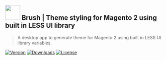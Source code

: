 ## <img src="https://cdn.rawgit.com/piyushwalia/Brush/43d8ae14/icons/png/64x64.png" width="48"> Brush | Theme styling for Magento 2 using built in LESS UI library 
> A desktop app to generate theme for Magento 2 using built in LESS UI library variables.

[![Version](https://img.shields.io/github/package-json/v/piyushwalia/Brush.svg)](https://github.com/piyushwalia/Brush/releases/latest)
[![Downloads](https://img.shields.io/github/downloads/piyushwalia/Brush/total.svg)](https://github.com/piyushwalia/Brush/releases/latest)
[![License](https://img.shields.io/github/license/piyushwalia/Brush.svg)](https://github.com/piyushwalia/Brush/blob/master/LICENSE)

